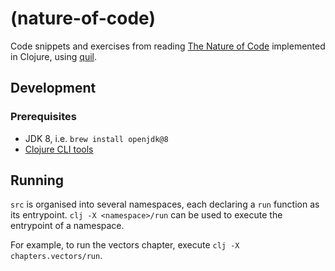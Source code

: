# (nature-of-code)

Code snippets and exercises from reading [The Nature of Code](https://natureofcode.com/book) implemented in Clojure, using [quil](https://github.com/quil/quil).

## Development

### Prerequisites

- JDK 8, i.e. `brew install openjdk@8`
- [Clojure CLI tools](https://clojure.org/guides/getting_started#_clojure_installer_and_cli_tools)

## Running

`src` is organised into several namespaces, each declaring a `run` function as its entrypoint. `clj -X <namespace>/run` can be used to execute the entrypoint of a namespace.

For example, to run the vectors chapter, execute `clj -X chapters.vectors/run`.